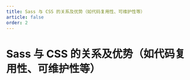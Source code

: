 ```yaml
---
title: Sass 与 CSS 的关系及优势（如代码复用性、可维护性等）
article: false
order: 2
---
```

# Sass 与 CSS 的关系及优势（如代码复用性、可维护性等）

